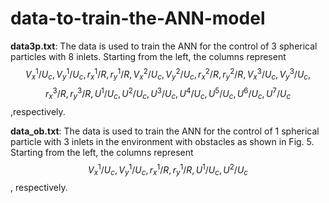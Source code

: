 # data-to-train-the-ANN-model

**data3p.txt**: The data is used to train the ANN for the control of $3$ spherical particles with $8$ inlets. Starting from the left, the columns represent $$V^1_x/U_c, V^1_y/U_c,r^1_x/R, r^1_y/R,V^2_x/U_c, V^2_y/U_c,r^2_x/R, r^2_y/R,V^3_x/U_c, V^3_y/U_c,$$
$$r^3_x/R, r^3_y/R,U^1/U_c,U^2/U_c,U^3/U_c,U^4/U_c,U^5/U_c,U^6/U_c,U^7/U_c$$,respectively.
                           
**data_ob.txt**: The data is used to train the ANN for the control of $1$ spherical particle with $3$ inlets in the environment with obstacles as shown in Fig. 5. Starting from the left, the columns represent $$V^1_x/U_c, V^1_y/U_c,r^1_x/R, r^1_y/R,U^1/U_c,U^2/U_c$$, respectively.     
                           














